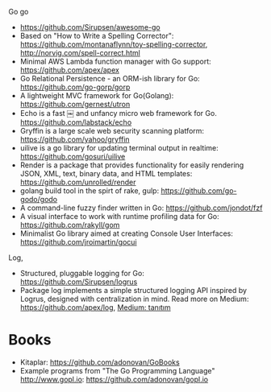 Go go

- https://github.com/Sirupsen/awesome-go
- Based on "How to Write a Spelling Corrector": <https://github.com/montanaflynn/toy-spelling-corrector>, <http://norvig.com/spell-correct.html>
- Minimal AWS Lambda function manager with Go support: <https://github.com/apex/apex>
- Go Relational Persistence - an ORM-ish library for Go: <https://github.com/go-gorp/gorp>
- A lightweight MVC framework for Go(Golang): <https://github.com/gernest/utron>
- Echo is a fast ￼ and unfancy micro web framework for Go. <https://github.com/labstack/echo>
- Gryffin is a large scale web security scanning platform: <https://github.com/yahoo/gryffin>
- uilive is a go library for updating terminal output in realtime: <https://github.com/gosuri/uilive>
- Render is a package that provides functionality for easily rendering JSON, XML, text, binary data, and HTML templates: <https://github.com/unrolled/render>
- golang build tool in the spirt of rake, gulp: <https://github.com/go-godo/godo>
- A command-line fuzzy finder written in Go: <https://github.com/jondot/fzf>
- A visual interface to work with runtime profiling data for Go: <https://github.com/rakyll/gom>
- Minimalist Go library aimed at creating Console User Interfaces: <https://github.com/jroimartin/gocui>

Log,
- Structured, pluggable logging for Go: <https://github.com/Sirupsen/logrus>
- Package log implements a simple structured logging API inspired by Logrus, designed with centralization in mind. Read more on Medium: <https://github.com/apex/log>, [Medium: tanıtım](https://medium.com/@tjholowaychuk/apex-log-e8d9627f4a9a#.4bpbq5hko)

# Books
- Kitaplar: <https://github.com/adonovan/GoBooks>
- Example programs from "The Go Programming Language" <http://www.gopl.io>: <https://github.com/adonovan/gopl.io>
